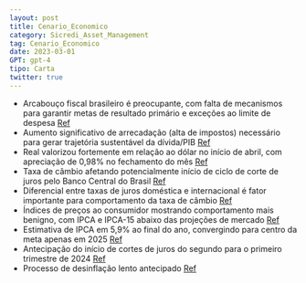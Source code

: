 ```yaml
---
layout: post
title: Cenario_Economico
category: Sicredi_Asset_Management
tag: Cenario_Economico
date: 2023-03-01
GPT: gpt-4
tipo: Carta
twitter: true
---
```


- Arcabouço fiscal brasileiro é preocupante, com falta de mecanismos para garantir metas de resultado primário e exceções ao limite de despesa
<a href="#" onclick="search_on_pdf('(iv) treze exceções aos limites de gastos.A viabilidade de execução do arcabouço fiscal, no entanto')">Ref</a>
- Aumento significativo de arrecadação (alta de impostos) necessário para gerar trajetória sustentável da dívida/PIB
<a href="#" onclick="search_on_pdf('de que a regra gere uma trajetória sustentável para a relação dívida/PIB, se faz necessário um aumen')">Ref</a>
- Real valorizou fortemente em relação ao dólar no início de abril, com apreciação de 0,98% no fechamento do mês
<a href="#" onclick="search_on_pdf('Cenário Econômico | Maio/23Classificação da informação: Uso InternoNo início de abril, o Real apre')">Ref</a>
- Taxa de câmbio afetando potencialmente início de ciclo de corte de juros pelo Banco Central do Brasil
<a href="#" onclick="search_on_pdf('ainda não chegou ao fim e, quando encerrado, as taxas de juros permanecerão em níveis restritivos po')">Ref</a>
- Diferencial entre taxas de juros doméstica e internacional é fator importante para comportamento da taxa de câmbio
<a href="#" onclick="search_on_pdf('nossas projeções.Em nossos modelos, um dos fatores mais importantes para explicar o comportamento d')">Ref</a>
- Índices de preços ao consumidor mostrando comportamento mais benigno, com IPCA e IPCA-15 abaixo das projeções de mercado
<a href="#" onclick="search_on_pdf('variação de 0,71%, enquanto o IPCA-15 de abril ficou em0,57%, ambos com projeções abaixo do mercado')">Ref</a>
- Estimativa de IPCA em 5,9% ao final do ano, convergindo para centro da meta apenas em 2025
<a href="#" onclick="search_on_pdf('Nossa estimativa é que o IPCA encerre o ano em 5,9% e convirjapara o centro da meta apenas em 2025.')">Ref</a>
- Antecipação do início de cortes de juros do segundo para o primeiro trimestre de 2024
<a href="#" onclick="search_on_pdf('trimestre de 2024, mais especificamente, na segunda reunião doCopom do ano que vem.Fonte: IBGE, Si')">Ref</a>
- Processo de desinflação lento antecipado
<a href="#" onclick="search_on_pdf('trimestre de 2024, mais especificamente, na segunda reunião doCopom do ano que vem.Fonte: IBGE, Si')">Ref</a>
